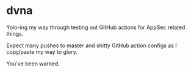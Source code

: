 # dvna

Yolo-ing my way through testing out GitHub actions for AppSec related things.

Expect many pushes to master and shitty GitHub action configs as I copy/paste my way to glory.

You've been warned.